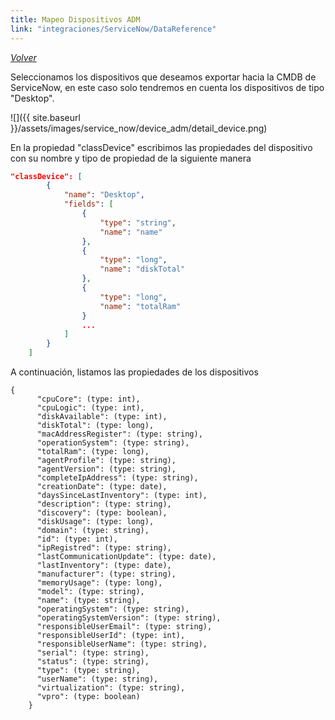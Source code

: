 ```yaml
---
title: Mapeo Dispositivos ADM
link: "integraciones/ServiceNow/DataReference"
---
```

*[Volver](../08_ejemplo.html)*  

Seleccionamos los dispositivos que deseamos exportar hacia la CMDB de ServiceNow, en este caso solo tendremos en cuenta los dispositivos de tipo "Desktop".

 ![]({{ site.baseurl }}/assets/images/service_now/device_adm/detail_device.png)  


En la propiedad "classDevice" escribimos las propiedades del dispositivo con su nombre y tipo de propiedad de la siguiente manera

```json
"classDevice": [
        {
            "name": "Desktop",
            "fields": [
                {
                    "type": "string",
                    "name": "name"
                },
                {
                    "type": "long",
                    "name": "diskTotal"
                },
                {
                    "type": "long",
                    "name": "totalRam"
                }
                ...
            ]
        }
    ]
```
A continuación, listamos las propiedades de los dispositivos 

```
{
      "cpuCore": (type: int),
      "cpuLogic": (type: int),
      "diskAvailable": (type: int),
      "diskTotal": (type: long),
      "macAddressRegister": (type: string),
      "operationSystem": (type: string),
      "totalRam": (type: long),
      "agentProfile": (type: string),
      "agentVersion": (type: string),
      "completeIpAddress": (type: string),
      "creationDate": (type: date),
      "daysSinceLastInventory": (type: int),
      "description": (type: string),
      "discovery": (type: boolean),
      "diskUsage": (type: long),
      "domain": (type: string),
      "id": (type: int),
      "ipRegistred": (type: string),
      "lastCommunicationUpdate": (type: date),
      "lastInventory": (type: date),
      "manufacturer": (type: string),
      "memoryUsage": (type: long),
      "model": (type: string),
      "name": (type: string),
      "operatingSystem": (type: string),
      "operatingSystemVersion": (type: string),
      "responsibleUserEmail": (type: string),
      "responsibleUserId": (type: int),
      "responsibleUserName": (type: string),
      "serial": (type: string),
      "status": (type: string),
      "type": (type: string),
      "userName": (type: string),
      "virtualization": (type: string),
      "vpro": (type: boolean)
    }
```